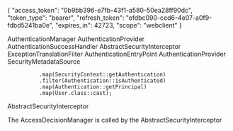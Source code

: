 {
    "access_token": "0b9bb396-e7fb-43f1-a580-50ea28ff90dc",
    "token_type": "bearer",
    "refresh_token": "efdbc090-ced6-4e07-a0f9-fdbd5241ba0e",
    "expires_in": 42723,
    "scope": "webclient"
}


AuthenticationManager
AuthenticationProvider
AuthenticationSuccessHandler
AbstractSecurityInterceptor
ExceptionTranslationFilter
AuthenticationEntryPoint
AuthenticationProvider
SecurityMetadataSource


			  .map(SecurityContext::getAuthentication)
			  .filter(Authentication::isAuthenticated)
			  .map(Authentication::getPrincipal)
			  .map(User.class::cast);




AbstractSecurityInterceptor

The AccessDecisionManager is called by the AbstractSecurityInterceptor 